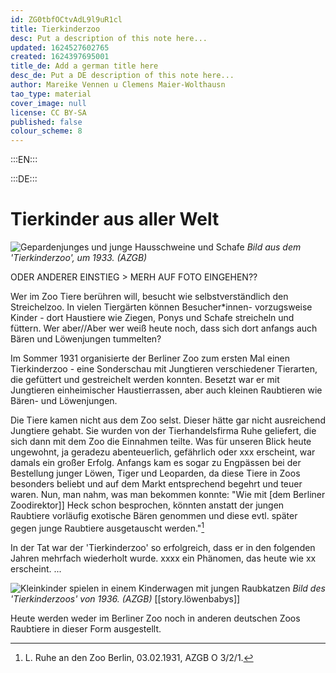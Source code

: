 ```yaml
---
id: ZG0tbfOCtvAdL9l9uR1cl
title: Tierkinderzoo
desc: Put a description of this note here...
updated: 1624527602765
created: 1624397695001
title_de: Add a german title here
desc_de: Put a DE description of this note here...
author: Mareike Vennen u Clemens Maier-Wolthausn
tao_type: material
cover_image: null
license: CC BY-SA
published: false
colour_scheme: 8
---
```



:::EN:::



:::DE:::

# Tierkinder aus aller Welt

![Gepardenjunges und junge Hausschweine und Schafe](/images/cmw/Tierkindergarten_1930er.jpg)
_Bild aus dem 'Tierkinderzoo', um 1933. (AZGB)_

ODER ANDERER EINSTIEG > MERH AUF FOTO EINGEHEN??

Wer im Zoo Tiere berühren will, besucht wie selbstverständlich den Streichelzoo. In vielen Tiergärten können Besucher\*innen- vorzugsweise Kinder - dort Haustiere wie Ziegen, Ponys und Schafe streicheln und füttern. Wer aber//Aber wer weiß heute noch, dass sich dort anfangs auch Bären und Löwenjungen tummelten? 

Im Sommer 1931 organisierte der Berliner Zoo zum ersten Mal einen Tierkinderzoo - eine Sonderschau mit Jungtieren verschiedener Tierarten, die gefüttert und gestreichelt werden konnten. Besetzt war er mit Jungtieren einheimischer Haustierrassen, aber auch kleinen Raubtieren wie Bären- und Löwenjungen. 

Die Tiere kamen nicht aus dem Zoo selst. Dieser hätte gar nicht ausreichend Jungtiere gehabt. Sie wurden von der Tierhandelsfirma Ruhe geliefert, die sich dann mit dem Zoo die Einnahmen teilte. Was für unseren Blick heute ungewohnt, ja geradezu abenteuerlich, gefährlich oder xxx erscheint, war damals ein großer Erfolg. Anfangs kam es sogar zu Engpässen bei der Bestellung junger Löwen, Tiger und Leoparden, da diese Tiere in Zoos besonders beliebt und auf dem Markt entsprechend begehrt und teuer waren. Nun, man nahm, was man bekommen konnte: "Wie mit [dem Berliner Zoodirektor]] Heck schon besprochen, könnten anstatt der jungen Raubtiere vorläufig exotische Bären genommen und diese evtl. später gegen junge Raubtiere ausgetauscht werden."[^Tierkinderzoo1]

In der Tat war der 'Tierkinderzoo' so erfolgreich, dass er in den folgenden Jahren mehrfach wiederholt wurde. xxxx ein Phänomen, das heute wie xx erscheint. ...

![Kleinkinder spielen in einem Kinderwagen mit jungen Raubkatzen](/images/cmw/Tierkinderzoo_1936.jpg)
_Bild des 'Tierkinderzoos' von 1936. (AZGB)_ [[story.löwenbabys]]

Heute werden weder im Berliner Zoo noch in anderen deutschen Zoos Raubtiere in dieser Form ausgestellt. 








[^Tierkinderzoo1]: L. Ruhe an den Zoo Berlin, 03.02.1931, AZGB O 3/2/1.

[^Tierkinderzoo2]: Schriftwechsel und Werbematerialien zum Tierkinderzoo in den Jahren 1931-1934 in AZGB, O 0/1/61, 138 und 201.